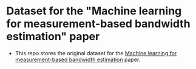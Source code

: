 # Dataset for the "Machine learning for measurement-based bandwidth estimation" paper

- This repo stores the original dataset for the [Machine learning for measurement-based bandwidth estimation](https://www.sciencedirect.com/science/article/pii/S0140366419303457?ref=pdf_download&fr=RR-2&rr=7301739129e86330) paper.
